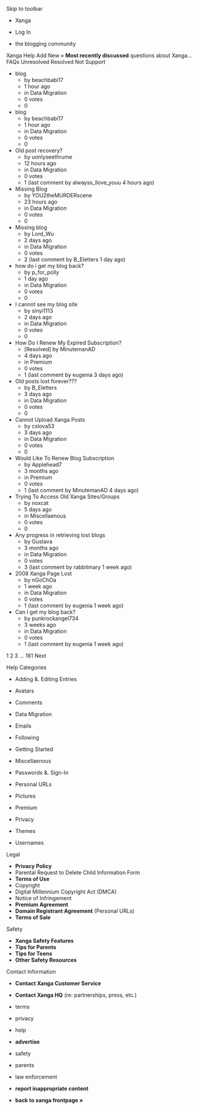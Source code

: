 Skip to toolbar

*   Xanga

*   Log In

*   the blogging community

Xanga Help Add New » **Most recently discussed** questions about Xanga… FAQs Unresolved Resolved Not Support

*   blog
    *   by beachbabi17
    *   1 hour ago
    *   in Data Migration
    *   0 votes
    *   0
*   blog
    *   by beachbabi17
    *   1 hour ago
    *   in Data Migration
    *   0 votes
    *   0
*   Old post recovery?
    *   by uonlyseethrume
    *   12 hours ago
    *   in Data Migration
    *   0 votes
    *   1 (last comment by alwayss\_llove\_youu 4 hours ago)
*   Missing Blog
    *   by YOU2theMURDERscene
    *   23 hours ago
    *   in Data Migration
    *   0 votes
    *   0
*   Missing blog
    *   by Lord\_Wu
    *   2 days ago
    *   in Data Migration
    *   0 votes
    *   2 (last comment by B\_Eletters 1 day ago)
*   how do i get my blog back?
    *   by p\_for\_polly
    *   1 day ago
    *   in Data Migration
    *   0 votes
    *   0
*   I cannot see my blog site
    *   by sinyi1113
    *   2 days ago
    *   in Data Migration
    *   0 votes
    *   0
*   How Do I Renew My Expired Subscription?
    *   \[Resolved\] by MinutemanAD
    *   4 days ago
    *   in Premium
    *   0 votes
    *   1 (last comment by eugenia 3 days ago)
*   Old posts lost forever???
    *   by B\_Eletters
    *   3 days ago
    *   in Data Migration
    *   0 votes
    *   0
*   Cannot Upload Xanga Posts
    *   by cslova53
    *   3 days ago
    *   in Data Migration
    *   0 votes
    *   0
*   Would Like To Renew Blog Subscription
    *   by Applehead7
    *   3 months ago
    *   in Premium
    *   0 votes
    *   1 (last comment by MinutemanAD 4 days ago)
*   Trying To Access Old Xanga Sites/Groups
    *   by noxcat
    *   5 days ago
    *   in Miscellaenous
    *   0 votes
    *   0
*   Any progress in retrieving lost blogs
    *   by Gustava
    *   3 months ago
    *   in Data Migration
    *   0 votes
    *   3 (last comment by rabbitmary 1 week ago)
*   2008 Xanga Page Lost
    *   by nGoChOa
    *   1 week ago
    *   in Data Migration
    *   0 votes
    *   1 (last comment by eugenia 1 week ago)
*   Can I get my blog back?
    *   by punkrockangel734
    *   3 weeks ago
    *   in Data Migration
    *   0 votes
    *   1 (last comment by eugenia 1 week ago)

1 2 3 ... 161 Next

Help Categories

*   Adding &. Editing Entries
*   Avatars
*   Comments
*   Data Migration
*   Emails
*   Following
*   Getting Started
*   Miscellaenous

*   Passwords &. Sign-In
*   Personal URLs
*   Pictures
*   Premium
*   Privacy
*   Themes
*   Usernames

Legal

*   **Privacy Policy**
*   Parental Request to Delete Child Information Form
*   **Terms of Use**
*   Copyright
*   Digital Millennium Copyright Act (DMCA)
*   Notice of Infringement
*   **Premium Agreement**
*   **Domain Registrant Agreement** (Personal URLs)
*   **Terms of Sale**

Safety

*   **Xanga Safety Features**
*   **Tips for Parents**
*   **Tips for Teens**
*   **Other Safety Resources**

Contact Information

*   **Contact Xanga Customer Service**
*   **Contact Xanga HQ** (re: partnerships, press, etc.)

*   terms
*   privacy
*   help
*   **advertise**

*   safety
*   parents
*   law enforcement
*   **report inappropriate content**

*   **back to xanga frontpage »**
